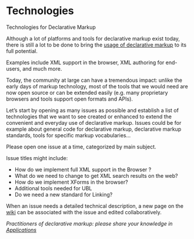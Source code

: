 # Technologies
Technologies for Declarative Markup

Although a lot of platforms and tools for declarative markup exist today, there is still a lot to be done to bring the [usage of declarative markup](http://www.markupdeclaration.org/)  to its full potential. 

Examples include XML support in the browser, XML authoring for end-users, and much more. 

Today, the community at large can have a tremendous impact: unlike the early days of markup technology, most of the tools that we would need are now open source or can be extended easily (e.g. many proprietary browsers and tools support open formats and APIs).

Let’s start by opening as many issues as possible and establish a list of technologies that we want to see created or enhanced to extend the convenient and everyday use of declarative markup. Issues could be for example about general code for declarative markup, declarative markup standards, tools for specific markup vocabularies…

Please open one issue at a time, categorized by main subject. 

Issue titles might include:

- How do we implement full XML support in the Browser ?
- What do we need to change to get XML search results on the web?
- How do we implement XForms in the browser?
- Additional tools needed for UBL
- Do we need a new standard for Linking?

When an issue needs a detailed technical description, a new page on the [wiki](https://github.com/markupdeclaration/technologies/wiki) can be associated with the issue and edited collaboratively.

_Practitioners of declarative markup: please share your knowledge in [Applications]()_
